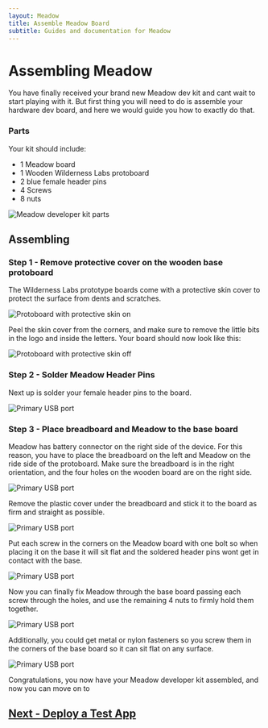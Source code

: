 ```yaml
---
layout: Meadow
title: Assemble Meadow Board
subtitle: Guides and documentation for Meadow
---
```


# Assembling Meadow

You have finally received your brand new Meadow dev kit and cant wait to start playing with it. But first thing you will need to do is assemble your hardware dev board, and here we would guide you how to exactly do that.

### Parts

Your kit should include:
 - 1 Meadow board
 - 1 Wooden Wilderness Labs protoboard
 - 2 blue female header pins
 - 4 Screws
 - 8 nuts

 ![Meadow developer kit parts](./MeadowDev_Parts.jpg)

## Assembling

### Step 1 - Remove protective cover on the wooden base protoboard

The Wilderness Labs prototype boards come with a protective skin cover to protect the surface from dents and scratches.

![Protoboard with protective skin on](./MeadowDev_BaseStickerOn.jpg)

Peel the skin cover from the corners, and make sure to remove the little bits in the logo and inside the letters. Your board should now look like this:

![Protoboard with protective skin off](./MeadowDev_BaseStickerOff.jpg)

### Step 2 - Solder Meadow Header Pins

Next up is solder your female header pins to the board. 

![Primary USB port](./MeadowDev_HeaderPins.jpg)

### Step 3 - Place breadboard and Meadow to the base board

Meadow has battery connector on the right side of the device. For this reason, you have to place the breadboard on the left and Meadow on the ride side of the protoboard. Make sure the breadboard is in the right orientation, and the four holes on the wooden board are on the right side.

![Primary USB port](./MeadowDev_Places.jpg)

Remove the plastic cover under the breadboard and stick it to the board as firm and straight as possible.

![Primary USB port](./MeadowDev_Breadboard.jpg)

Put each screw in the corners on the Meadow board with one bolt so when placing it on the base it will sit flat and the soldered header pins wont get in contact with the base.

![Primary USB port](./MeadowDev_Screws.jpg)

Now you can finally fix Meadow through the base board passing each screw through the holes, and use the remaining 4 nuts to firmly hold them together.

![Primary USB port](./MeadowDev_Final.jpg)

Additionally, you could get metal or nylon fasteners so you screw them in the corners of the base board so it can sit flat on any surface.

![Primary USB port](./MeadowDev_Fasteners.jpg)

Congratulations, you now have your Meadow developer kit assembled, and now you can move on to 


## [Next - Deploy a Test App](/Meadow/Getting_Started/Deployment/)
